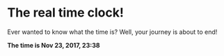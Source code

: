 # The real time clock!

Ever wanted to know what the time is? Well, your journey is about to end!

**The time is Nov 23, 2017, 23:38**